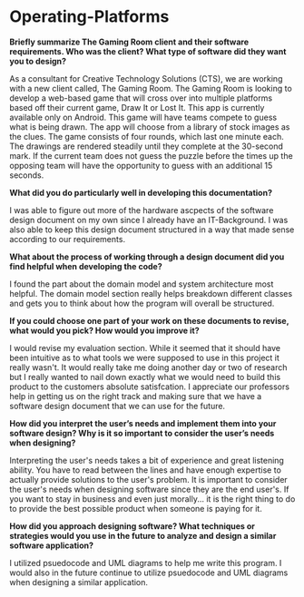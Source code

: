 # Operating-Platforms

**Briefly summarize The Gaming Room client and their software requirements. Who was the client? What type of software did they want you to design?**

As a consultant for Creative Technology Solutions (CTS), we are working with a new client called, The Gaming Room. The Gaming Room is looking to develop a web-based game that will cross over into multiple platforms based off their current game, Draw It or Lost It. This app is currently available only on Android. This game will have teams compete to guess what is being drawn. The app will choose from a library of stock images as the clues. The game consists of four rounds, which last one minute each. The drawings are rendered steadily until they complete at the 30-second mark. If the current team does not guess the puzzle before the times up the opposing team will have the opportunity to guess with an additional 15 seconds.

**What did you do particularly well in developing this documentation?**

I was able to figure out more of the hardware ascpects of the software design document on my own since I already have an IT-Background. I was also able to keep this design document structured in a way that made sense according to our requirements.

**What about the process of working through a design document did you find helpful when developing the code?**

I found the part about the domain model and system architecture most helpful. The domain model section really helps breakdown different classes and gets you to think about how the program will overall be structured. 

**If you could choose one part of your work on these documents to revise, what would you pick? How would you improve it?**

I would revise my evaluation section. While it seemed that it should have been intuitive as to what tools we were supposed to use in this project it really wasn't. It would really take me doing another day or two of research but  I really wanted to nail down exactly what we would need to build this product to the customers absolute satisfcation. I appreciate our professors help in getting us on the right track and making sure that we have a software design document that we can use for the future. 

**How did you interpret the user’s needs and implement them into your software design? Why is it so important to consider the user’s needs when designing?**

Interpreting the user's needs takes a bit of experience and great listening ability. You have to read between the lines and have enough expertise to actually provide solutions to the user's problem. It is important to consider the user's needs when designing software since they are the end user's. If you want to stay in business and even just morally... it is the right thing to do to provide the best possible product when someone is paying for it.

**How did you approach designing software? What techniques or strategies would you use in the future to analyze and design a similar software application?**

I utilized psuedocode and UML diagrams to help me write this program. I would also in the future continue to utilize psuedocode and UML diagrams when designing a similar application. 

